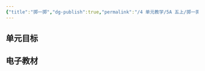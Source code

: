```yaml
---
{"title":"掷一掷","dg-publish":true,"permalink":"/4 单元教学/5A 五上/掷一掷/","dgPassFrontmatter":true,"noteIcon":""}
---
```



## 单元目标


## 电子教材
